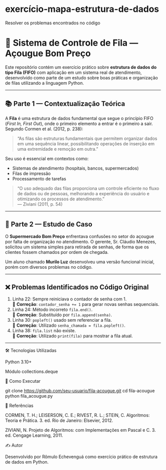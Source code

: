 # exercício-mapa-estrutura-de-dados
Resolver os problemas encontrados no código

# 🐄 Sistema de Controle de Fila — Açougue Bom Preço

Este repositório contém um exercício prático sobre **estrutura de dados do tipo Fila (FIFO)** com aplicação em um sistema real de atendimento, desenvolvido como parte de um estudo sobre boas práticas e organização de filas utilizando a linguagem Python.

---

## 📚 Parte 1 — Contextualização Teórica

A **Fila** é uma estrutura de dados fundamental que segue o princípio FIFO (*First In, First Out*), onde o primeiro elemento a entrar é o primeiro a sair. Segundo Cormen et al. (2012, p. 238):

> “As filas são estruturas fundamentais que permitem organizar dados em uma sequência linear, possibilitando operações de inserção em uma extremidade e remoção em outra.”

Seu uso é essencial em contextos como:
- Sistemas de atendimento (hospitais, bancos, supermercados)
- Filas de impressão
- Processamento de tarefas

> “O uso adequado das filas proporciona um controle eficiente no fluxo de dados ou de pessoas, melhorando a experiência do usuário e otimizando os processos de atendimento.”  
> — Ziviani (2011, p. 54)

---

## 🧪 Parte 2 — Estudo de Caso

O **Supermercado Bom Preço** enfrentava confusões no setor do açougue por falta de organização no atendimento. O gerente, Sr. Cláudio Menezes, solicitou um sistema simples para retirada de senhas, de forma que os clientes fossem chamados por ordem de chegada.

Um aluno chamado **Murilo Luz** desenvolveu uma versão funcional inicial, porém com diversos problemas no código.

---

## ❌ Problemas Identificados no Código Original

1. Linha 22: Sempre reiniciava o contador de senha com 1.  
   🔧 **Correção**: `contador_senha += 1` para gerar novas senhas sequenciais.
2. Linha 24: Método incorreto `fila.end()`.  
   🔧 **Correção**: Substituído por `fila.append(senha)`.
3. Linha 30: `popleft()` usado sem referenciar a fila.  
   🔧 **Correção**: Utilizado `senha_chamada = fila.popleft()`.
4. Linha 38: `fila.list` não existe.  
   🔧 **Correção**: Utilizado `print(fila)` para mostrar a fila atual.

---

🛠 Tecnologias Utilizadas

Python 3.10+

Módulo collections.deque

📁 Como Executar

git clone https://github.com/seu-usuario/fila-acougue.git
cd fila-acougue
python fila_acougue.py

📖 Referências

CORMEN, T. H.; LEISERSON, C. E.; RIVEST, R. L.; STEIN, C. Algoritmos: Teoria e Prática. 3. ed. Rio de Janeiro: Elsevier, 2012.

ZIVIANI, N. Projeto de Algoritmos: com Implementações em Pascal e C. 3. ed. Cengage Learning, 2011.

✍️ Autor

Desenvolvido por Rômulo Echevenguá como exercício prático de estrutura de dados em Python.
